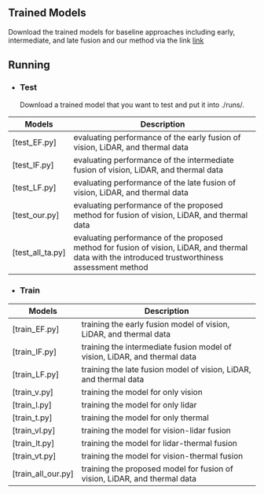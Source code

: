 
Trained Models
-
Download the trained models for baseline approaches including early, intermediate, and late fusion and our method via the link [link](https://drive.google.com/file/d/1FzyOU8gC_xLr590y-VNu22L0j9ccZ1yD/view?usp=drive_link) <br>


Running
-
+ ### Test<br>
 	Download a trained model that you want to test and put it into ./runs/.
  
| Models | Description |
| --- | --- |
| [test_EF.py] | evaluating performance of the early fusion of vision, LiDAR, and thermal data |
| [test_IF.py] | evaluating performance of the intermediate fusion of vision, LiDAR, and thermal data |
| [test_LF.py] | evaluating performance of the late fusion of vision, LiDAR, and thermal data |
| [test_our.py] | evaluating performance of the proposed method for fusion of vision, LiDAR, and thermal data|
| [test_all_ta.py] | evaluating performance of the proposed method for fusion of vision, LiDAR, and thermal data with the introduced trustworthiness assessment method|

+ ### Train<be>

| Models | Description |
| --- | --- |
| [train_EF.py] | training the early fusion model of vision, LiDAR, and thermal data |
| [train_IF.py] | training the intermediate fusion model of vision, LiDAR, and thermal data |
| [train_LF.py] | training the late fusion model of vision, LiDAR, and thermal data |
| [train_v.py] | training the model for only vision |
| [train_l.py] | training the model for only lidar |
| [train_t.py] | training the model for only thermal |
| [train_vl.py] | training the model for vision-lidar fusion |
| [train_lt.py] | training the model for lidar-thermal fusion |
| [train_vt.py] | training the model for vision-thermal fusion|
| [train_all_our.py] | training the proposed model for fusion of vision, LiDAR, and thermal data|
